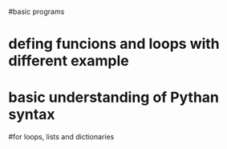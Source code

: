 #basic programs 
# defing funcions and loops with different example
# basic understanding of Pythan syntax
#for loops, lists and dictionaries
